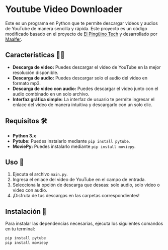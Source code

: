 # Youtube Video Downloader

Este es un programa en Python que te permite descargar videos y audios de YouTube de manera sencilla y rápida. Este proyecto es un código modificado basado en el proyecto de [El Pingüino Tech](https://github.com/elpinguinotech) y desarrollado por [Maalfer](https://github.com/Maalfer).

## Características 🎥🎵

- **Descarga de video:** Puedes descargar el video de YouTube en la mejor resolución disponible.
- **Descarga de audio:** Puedes descargar solo el audio del video en formato mp3.
- **Descarga de video con audio:** Puedes descargar el video junto con el audio combinado en un solo archivo.
- **Interfaz gráfica simple:** La interfaz de usuario te permite ingresar el enlace del video de manera intuitiva y descargarlo con un solo clic.

## Requisitos 🛠️

- **Python 3.x**
- **Pytube:** Puedes instalarlo mediante `pip install pytube`.
- **MoviePy:** Puedes instalarlo mediante `pip install moviepy`.

## Uso 🚀

1. Ejecuta el archivo `main.py`.
2. Ingresa el enlace del video de YouTube en el campo de entrada.
3. Selecciona la opción de descarga que deseas: solo audio, solo video o video con audio.
4. ¡Disfruta de tus descargas en las carpetas correspondientes!

## Instalación 🔧

Para instalar las dependencias necesarias, ejecuta los siguientes comandos en tu terminal:

```bash
pip install pytube
pip install moviepy
```
